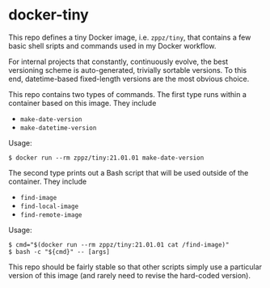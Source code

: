 # docker-tiny

This repo defines a tiny Docker image, i.e. `zppz/tiny`, that contains a few basic shell sripts and commands used in my Docker workflow.

For internal projects that constantly, continuously evolve, the best versioning scheme is auto-generated, trivially sortable versions. To this end, datetime-based fixed-length versions are the most obvious choice.

This repo contains two types of commands. The first type runs within a container based on this image. They include

- `make-date-version`
- `make-datetime-version`

Usage:

```
$ docker run --rm zppz/tiny:21.01.01 make-date-version
```

The second type prints out a Bash script that will be used outside of the container. They include

- `find-image`
- `find-local-image`
- `find-remote-image`

Usage:

```
$ cmd="$(docker run --rm zppz/tiny:21.01.01 cat /find-image)"
$ bash -c "${cmd}" -- [args]
```

This repo should be fairly stable so that other scripts simply use a particular version of this image (and rarely need to revise the hard-coded version).
